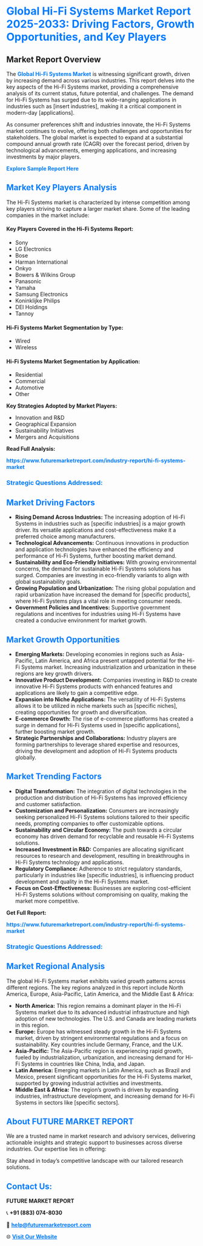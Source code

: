 <h1 style="color: #007BFF;">Global Hi-Fi Systems Market Report 2025-2033: Driving Factors, Growth Opportunities, and Key Players</h1>

<section id="overview">
<h2>Market Report Overview</h2>
<p>The <a href="https://www.futuremarketreport.com/industry-report/hi-fi-systems-market" style="color: #007BFF; text-decoration: none;"><strong>Global Hi-Fi Systems Market</strong></a> is witnessing significant growth, driven by increasing demand across various industries. This report delves into the key aspects of the Hi-Fi Systems market, providing a comprehensive analysis of its current status, future potential, and challenges. The demand for Hi-Fi Systems has surged due to its wide-ranging applications in industries such as [insert industries], making it a critical component in modern-day [applications].</p>
<p>As consumer preferences shift and industries innovate, the Hi-Fi Systems market continues to evolve, offering both challenges and opportunities for stakeholders. The global market is expected to expand at a substantial compound annual growth rate (CAGR) over the forecast period, driven by technological advancements, emerging applications, and increasing investments by major players.</p>
</section>

<section id="overview">
<p><a href="https://www.futuremarketreport.com/request-sample/reportId=93098" style="color: #007BFF; text-decoration: none;"><strong>Explore Sample Report Here</strong></a></p>
</section>

<section id="key-players">
<h2 style="color: #007BFF;">Market Key Players Analysis</h2>
<p>The Hi-Fi Systems market is characterized by intense competition among key players striving to capture a larger market share. Some of the leading companies in the market include:</p>
<h4>Key Players Covered in the Hi-Fi Systems Report:</h4>
<ul><li>Sony</li><li>LG Electronics</li><li>Bose</li><li>Harman International</li><li>Onkyo</li><li>Bowers &amp; Wilkins Group</li><li>Panasonic</li><li>Yamaha</li><li>Samsung Electronics</li><li>Koninklijke Philips</li><li>DEI Holdings</li><li>Tannoy</li></ul>
<h4>Hi-Fi Systems Market Segmentation by Type:</h4>
<ul><li>Wired</li><li>Wireless</li></ul>

<h4>Hi-Fi Systems Market Segmentation by Application:</h4>
<ul><li>Residential</li><li>Commercial</li><li>Automotive</li><li>Other</li></ul>
<p><strong>Key Strategies Adopted by Market Players:</strong></p>
<ul>
<li>Innovation and R&D</li>
<li>Geographical Expansion</li>
<li>Sustainability Initiatives</li>
<li>Mergers and Acquisitions</li>
</ul>
</section>

<section>
<p><strong>Read Full Analysis: </strong></p><a href="https://www.futuremarketreport.com/industry-report/hi-fi-systems-market" style="color: #007BFF; text-decoration: none;"><strong>https://www.futuremarketreport.com/industry-report/hi-fi-systems-market</strong></a>
<h3 style="color: #007BFF;">Strategic Questions Addressed:</h3>
</section>

<section id="driving-factors">
<h2 style="color: #007BFF;">Market Driving Factors</h2>
<ul>
<li><strong>Rising Demand Across Industries:</strong> The increasing adoption of Hi-Fi Systems in industries such as [specific industries] is a major growth driver. Its versatile applications and cost-effectiveness make it a preferred choice among manufacturers.</li>
<li><strong>Technological Advancements:</strong> Continuous innovations in production and application technologies have enhanced the efficiency and performance of Hi-Fi Systems, further boosting market demand.</li>
<li><strong>Sustainability and Eco-Friendly Initiatives:</strong> With growing environmental concerns, the demand for sustainable Hi-Fi Systems solutions has surged. Companies are investing in eco-friendly variants to align with global sustainability goals.</li>
<li><strong>Growing Population and Urbanization:</strong> The rising global population and rapid urbanization have increased the demand for [specific products], where Hi-Fi Systems plays a vital role in meeting consumer needs.</li>
<li><strong>Government Policies and Incentives:</strong> Supportive government regulations and incentives for industries using Hi-Fi Systems have created a conducive environment for market growth.</li>
</ul>
</section>

<section id="growth-opportunities">
<h2 style="color: #007BFF;">Market Growth Opportunities</h2>
<ul>
<li><strong>Emerging Markets:</strong> Developing economies in regions such as Asia-Pacific, Latin America, and Africa present untapped potential for the Hi-Fi Systems market. Increasing industrialization and urbanization in these regions are key growth drivers.</li>
<li><strong>Innovative Product Development:</strong> Companies investing in R&D to create innovative Hi-Fi Systems products with enhanced features and applications are likely to gain a competitive edge.</li>
<li><strong>Expansion into Niche Applications:</strong> The versatility of Hi-Fi Systems allows it to be utilized in niche markets such as [specific niches], creating opportunities for growth and diversification.</li>
<li><strong>E-commerce Growth:</strong> The rise of e-commerce platforms has created a surge in demand for Hi-Fi Systems used in [specific applications], further boosting market growth.</li>
<li><strong>Strategic Partnerships and Collaborations:</strong> Industry players are forming partnerships to leverage shared expertise and resources, driving the development and adoption of Hi-Fi Systems products globally.</li>
</ul>
</section>

<section id="trending-factors">
<h2 style="color: #007BFF;">Market Trending Factors</h2>
<ul>
<li><strong>Digital Transformation:</strong> The integration of digital technologies in the production and distribution of Hi-Fi Systems has improved efficiency and customer satisfaction.</li>
<li><strong>Customization and Personalization:</strong> Consumers are increasingly seeking personalized Hi-Fi Systems solutions tailored to their specific needs, prompting companies to offer customizable options.</li>
<li><strong>Sustainability and Circular Economy:</strong> The push towards a circular economy has driven demand for recyclable and reusable Hi-Fi Systems solutions.</li>
<li><strong>Increased Investment in R&D:</strong> Companies are allocating significant resources to research and development, resulting in breakthroughs in Hi-Fi Systems technology and applications.</li>
<li><strong>Regulatory Compliance:</strong> Adherence to strict regulatory standards, particularly in industries like [specific industries], is influencing product development and quality in the Hi-Fi Systems market.</li>
<li><strong>Focus on Cost-Effectiveness:</strong> Businesses are exploring cost-efficient Hi-Fi Systems solutions without compromising on quality, making the market more competitive.</li>
</ul>
</section>

<section>
<p><strong>Get Full Report: </strong></p><a href="https://www.futuremarketreport.com/industry-report/hi-fi-systems-market" style="color: #007BFF; text-decoration: none;"><strong>https://www.futuremarketreport.com/industry-report/hi-fi-systems-market</strong></a>
<h3 style="color: #007BFF;">Strategic Questions Addressed:</h3>
</section>


<section id="regional-analysis">
<h2 style="color: #007BFF;">Market Regional Analysis</h2>
<p>The global Hi-Fi Systems market exhibits varied growth patterns across different regions. The key regions analyzed in this report include North America, Europe, Asia-Pacific, Latin America, and the Middle East & Africa:</p>
<ul>
<li><strong>North America:</strong> This region remains a dominant player in the Hi-Fi Systems market due to its advanced industrial infrastructure and high adoption of new technologies. The U.S. and Canada are leading markets in this region.</li>
<li><strong>Europe:</strong> Europe has witnessed steady growth in the Hi-Fi Systems market, driven by stringent environmental regulations and a focus on sustainability. Key countries include Germany, France, and the U.K.</li>
<li><strong>Asia-Pacific:</strong> The Asia-Pacific region is experiencing rapid growth, fueled by industrialization, urbanization, and increasing demand for Hi-Fi Systems in countries like China, India, and Japan.</li>
<li><strong>Latin America:</strong> Emerging markets in Latin America, such as Brazil and Mexico, present significant opportunities for the Hi-Fi Systems market, supported by growing industrial activities and investments.</li>
<li><strong>Middle East & Africa:</strong> The region’s growth is driven by expanding industries, infrastructure development, and increasing demand for Hi-Fi Systems in sectors like [specific sectors].</li>
</ul>
</section>

<footer>
<h2 style="color: #007BFF;">About FUTURE MARKET REPORT</h2>
<p>We are a trusted name in market research and advisory services, delivering actionable insights and strategic support to businesses across diverse industries. Our expertise lies in offering:</p>

<p>Stay ahead in today’s competitive landscape with our tailored research solutions.</p>

<h2 style="color: #007BFF;">Contact Us:</h2>
<p><strong>FUTURE MARKET REPORT</strong></p>
<p>📞 <strong>+91 (883) 074-8030</strong></p>
<p>📧 <strong><a href="mailto:help@futuremarketreport.com" style="color: #007BFF;">help@futuremarketreport.com</a></strong></p>
<p>🌐 <strong><a href="https://www.futuremarketreport.com/" style="color: #007BFF;">Visit Our Website</a></strong></p>
</footer>